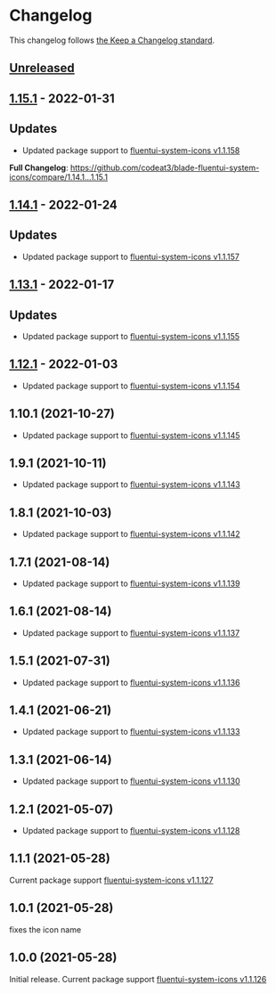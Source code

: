 # Changelog

This changelog follows [the Keep a Changelog standard](https://keepachangelog.com).

## [Unreleased](https://github.com/codeat3/blade-fluentui-system-icons/compare/1.15.1...HEAD)

## [1.15.1](https://github.com/codeat3/blade-fluentui-system-icons/compare/1.14.1...1.15.1) - 2022-01-31

## Updates

- Updated package support to [fluentui-system-icons v1.1.158](https://github.com/microsoft/fluentui-system-icons/releases/tag/1.1.158)

**Full Changelog**: https://github.com/codeat3/blade-fluentui-system-icons/compare/1.14.1...1.15.1

## [1.14.1](https://github.com/codeat3/blade-fluentui-system-icons/compare/1.13.1...1.14.1) - 2022-01-24

## Updates

- Updated package support to [fluentui-system-icons v1.1.157](https://github.com/microsoft/fluentui-system-icons/releases/tag/1.1.157)

## [1.13.1](https://github.com/codeat3/blade-fluentui-system-icons/compare/1.12.1...1.13.1) - 2022-01-17

## Updates

- Updated package support to [fluentui-system-icons v1.1.155](https://github.com/microsoft/fluentui-system-icons/releases/tag/1.1.155)

## [1.12.1](https://github.com/codeat3/blade-fluentui-system-icons/compare/1.10.1...1.12.1) - 2022-01-03

- Updated package support to [fluentui-system-icons v1.1.154](https://github.com/microsoft/fluentui-system-icons/releases/tag/1.1.154)

## 1.10.1 (2021-10-27)

- Updated package support to [fluentui-system-icons v1.1.145](https://github.com/microsoft/fluentui-system-icons/releases/tag/1.1.145)

## 1.9.1 (2021-10-11)

- Updated package support to [fluentui-system-icons v1.1.143](https://github.com/microsoft/fluentui-system-icons/releases/tag/1.1.143)

## 1.8.1 (2021-10-03)

- Updated package support to [fluentui-system-icons v1.1.142](https://github.com/microsoft/fluentui-system-icons/releases/tag/1.1.142)

## 1.7.1 (2021-08-14)

- Updated package support to [fluentui-system-icons v1.1.139](https://github.com/microsoft/fluentui-system-icons/releases/tag/1.1.139)

## 1.6.1 (2021-08-14)

- Updated package support to [fluentui-system-icons v1.1.137](https://github.com/microsoft/fluentui-system-icons/releases/tag/1.1.137)

## 1.5.1 (2021-07-31)

- Updated package support to [fluentui-system-icons v1.1.136](https://github.com/microsoft/fluentui-system-icons/releases/tag/1.1.136)

## 1.4.1 (2021-06-21)

- Updated package support to [fluentui-system-icons v1.1.133](https://github.com/microsoft/fluentui-system-icons/releases/tag/1.1.133)

## 1.3.1 (2021-06-14)

- Updated package support to [fluentui-system-icons v1.1.130](https://github.com/microsoft/fluentui-system-icons/releases/tag/1.1.130)

## 1.2.1 (2021-05-07)

- Updated package support to [fluentui-system-icons v1.1.128](https://github.com/microsoft/fluentui-system-icons/releases/tag/1.1.128)

## 1.1.1 (2021-05-28)

Current package support [fluentui-system-icons v1.1.127](https://github.com/microsoft/fluentui-system-icons/releases/tag/1.1.127)

## 1.0.1 (2021-05-28)

fixes the icon name

## 1.0.0 (2021-05-28)

Initial release.
Current package support [fluentui-system-icons v1.1.126](https://github.com/microsoft/fluentui-system-icons/releases/tag/1.1.126)
